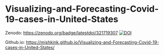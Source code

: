 # Visualizing-and-Forecasting-Covid-19-cases-in-United-States
Zenodo: https://zenodo.org/badge/latestdoi/321719307
[![DOI](https://zenodo.org/badge/321719307.svg)](https://zenodo.org/badge/latestdoi/321719307)

Github.io: https://mishkink.github.io/Visualizing-and-Forecasting-Covid-19-cases-in-United-States/

